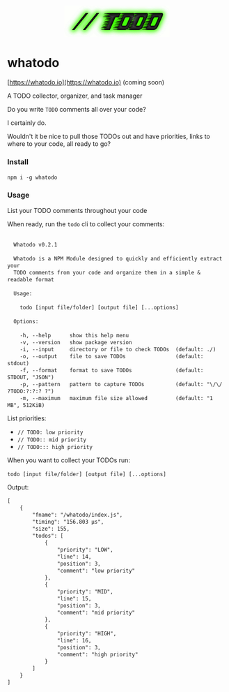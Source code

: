 <p align="center">
    <a href="#">
        <img width="242px"
             height="72px"
             alt="whatodo"
             src="./todo.png" />
    </a>
</p>

# whatodo

[https://whatodo.io](https://whatodo.io) (coming soon)

A TODO collector, organizer, and task manager

Do you write `TODO` comments all over your code?

I certainly do.

Wouldn't it be nice to pull those TODOs out and have priorities, links to where to your code, all ready to go?

### Install

`npm i -g whatodo`

### Usage

List your TODO comments throughout your code

When ready, run the `todo` cli to collect your comments:

```
  
  Whatodo v0.2.1
  
  Whatodo is a NPM Module designed to quickly and efficiently extract your
  TODO comments from your code and organize them in a simple & readable format
  
  Usage:
  
    todo [input file/folder] [output file] [...options]
  
  Options:
  
    -h, --help      show this help menu
    -v, --version   show package version
    -i, --input     directory or file to check TODOs  (default: ./)
    -o, --output    file to save TODOs                (default: stdout)
    -f, --format    format to save TODOs              (default: STDOUT, "JSON")
    -p, --pattern   pattern to capture TODOs          (default: "\/\/ ?TODO:?:?:? ?")
    -m, --maximum   maximum file size allowed         (default: "1 MB", 512KiB)
```

List priorities:

- `// TODO: low priority`
- `// TODO:: mid priority`
- `// TODO::: high priority`

When you want to collect your TODOs run:

`todo [input file/folder] [output file] [...options]`

Output:

```
[
    {
        "fname": "/whatodo/index.js",
        "timing": "156.803 μs",
        "size": 155,
        "todos": [
            {
                "priority": "LOW",
                "line": 14,
                "position": 3,
                "comment": "low priority"
            },
            {
                "priority": "MID",
                "line": 15,
                "position": 3,
                "comment": "mid priority"
            },
            {
                "priority": "HIGH",
                "line": 16,
                "position": 3,
                "comment": "high priority"
            }
        ]
    }
]
```